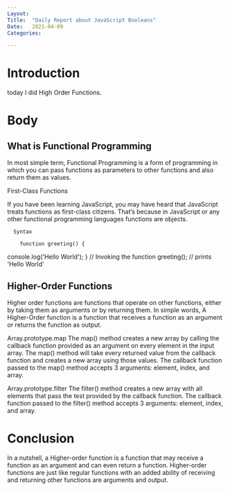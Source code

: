 ```yaml
---
Layout:
Title:	"Daily Report about JavaScript Booleans"
Date:	2021-04-09
Categories:

---
```


# Introduction

today I did High Order Functions.

# Body

## What is Functional Programming

In most simple term, Functional Programming is a form of programming in which you can pass functions as parameters to other functions and also return them as values.

First-Class Functions

If you have been learning JavaScript, you may have heard that JavaScript treats functions as first-class citizens. That’s because in JavaScript or any other functional programming languages functions are objects.

      Syntax

        function greeting() {
  console.log('Hello World');
}
// Invoking the function
greeting();  // prints 'Hello World'

## Higher-Order Functions

Higher order functions are functions that operate on other functions, either by taking them as arguments or by returning them. In simple words, A Higher-Order function is a function that receives a function as an argument or returns the function as output.

Array.prototype.map
The map() method creates a new array by calling the callback function provided as an argument on every element in the input array. The map() method will take every returned value from the callback function and creates a new array using those values.
The callback function passed to the map() method accepts 3 arguments: element, index, and array.

Array.prototype.filter
The filter() method creates a new array with all elements that pass the test provided by the callback function. The callback function passed to the filter() method accepts 3 arguments: element, index, and array.

# Conclusion

In a nutshell, a Higher-order function is a function that may receive a function as an argument and can even return a function. Higher-order functions are just like regular functions with an added ability of receiving and returning other functions are arguments and output.